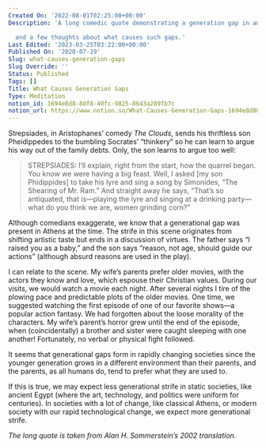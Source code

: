 ```yaml
---
Created On: '2022-08-01T02:25:00+00:00'
Description: 'A long comedic quote demonstrating a generation gap in ancient Athens,

  and a few thoughts about what causes such gaps.'
Last Edited: '2023-03-25T03:22:00+00:00'
Published On: '2020-07-19'
Slug: what-causes-generation-gaps
Slug Override: ''
Status: Published
Tags: []
Title: What Causes Generation Gaps
Type: Meditation
notion_id: 1694e8d8-8df8-40fc-9825-8643a289fb7c
notion_url: https://www.notion.so/What-Causes-Generation-Gaps-1694e8d88df840fc98258643a289fb7c
---
```

<p>Strepsiades, in Aristophanes’ comedy <em>The Clouds</em>, sends his thriftless son Pheidippedes to the bumbling Socrates’ “thinkery” so he can learn to argue his way out of the family debts. Only, the son learns to argue too well:</p>
<blockquote><p>
STREPSIADES: I’ll explain, right from the start, how the quarrel began.
You know we were having a big feast. Well, I asked [my son Phidippides]
to take his lyre and sing a song by Simonides, “The Shearing of Mr.
Ram.” And straight away he says, “That’s so antiquated, that is—playing
the lyre and singing at a drinking party—what do you think we are, women
grinding corn?”
</p></blockquote>

<p>Although comedians exaggerate, we know that a generational gap was present in Athens at the time. The strife in this scene originates from shifting artistic taste but ends in a discussion of virtues. The father says “I raised you as a baby,” and the son says “reason, not age, should guide our actions” (although absurd reasons are used in the play).</p>
<p>I can relate to the scene. My wife’s parents prefer older movies, with the actors they know and love, which espouse their Christian values. During our visits, we would watch a movie each night. After several nights I tire of the plowing pace and predictable plots of the older movies. One time, we suggested watching the first episode of one of our favorite shows—a popular action fantasy. We had forgotten about the loose morality of the characters. My wife’s parent’s horror grew until the end of the episode, when (coincidentally) a brother and sister were caught sleeping with one another! Fortunately, no verbal or physical fight followed.</p>
<p>It seems that generational gaps form in rapidly changing societies since the younger generation grows in a different environment than their parents, and the parents, as all humans do, tend to prefer what they are used to.</p>
<p>If this is true, we may expect less generational strife in static societies, like ancient Egypt (where the art, technology, and politics were uniform for centuries). In societies with a lot of change, like classical Athens, or modern society with our rapid technological change, we expect more generational strife.</p>
<p><em>The long quote is taken from Alan H. Sommerstein’s 2002 translation.</em></p>
